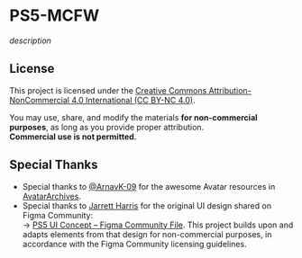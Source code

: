 # PS5-MCFW

_description_






## License

This project is licensed under the [Creative Commons Attribution-NonCommercial 4.0 International (CC BY-NC 4.0)](https://creativecommons.org/licenses/by-nc/4.0/).

You may use, share, and modify the materials **for non-commercial purposes**, as long as you provide proper attribution.  
**Commercial use is not permitted.**



## Special Thanks
- Special thanks to [@ArnavK-09](https://github.com/ArnavK-09) for the awesome Avatar resources in [AvatarArchives](https://github.com/ArnavK-09/AvatarArchives).
- Special thanks to [Jarrett Harris](https://www.figma.com/@jarrettharris) for the original UI design shared on Figma Community:  
->  [PS5 UI Concept – Figma Community File](https://www.figma.com/community/file/1059509432545988663). This project builds upon and adapts elements from that design for non-commercial purposes, in accordance with the Figma Community licensing guidelines.
